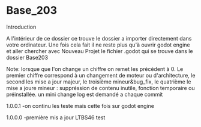 # Base_203

Introduction

A l'intérieur de ce dossier ce trouve le dossier a importer directement dans votre ordinateur. Une fois cela fait il ne reste plus qu'à
ouvrir godot engine et aller chercher avec Nouveau Projet le fichier .godot qui se trouve dans le dossier Base203

Note:
lorsque que l'on change un chiffre on remet les précédent à 0. Le premier chiffre correspond à un changement de moteur ou d'architecture, le second les mise a jour majeur, le troisième mineur&bug_fix, le quatrième le mise a joure mineur : suppréssion de contenu inutile, fonction temporaire ou préinstallée. un mini change log est demandé a chaque commit

1.0.0.1
-on continu les teste mais cette fois sur godot engine

1.0.0.0
-première mis a jour LTBS46 test
